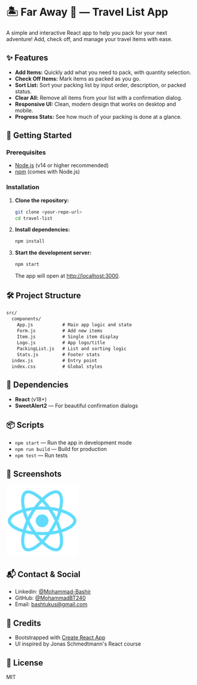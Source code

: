 # 🏝️ Far Away 💼 — Travel List App

A simple and interactive React app to help you pack for your next adventure! Add, check off, and manage your travel items with ease.

## ✨ Features

- **Add Items:** Quickly add what you need to pack, with quantity selection.
- **Check Off Items:** Mark items as packed as you go.
- **Sort List:** Sort your packing list by input order, description, or packed status.
- **Clear All:** Remove all items from your list with a confirmation dialog.
- **Responsive UI:** Clean, modern design that works on desktop and mobile.
- **Progress Stats:** See how much of your packing is done at a glance.

## 🚀 Getting Started

### Prerequisites

- [Node.js](https://nodejs.org/) (v14 or higher recommended)
- [npm](https://www.npmjs.com/) (comes with Node.js)

### Installation

1. **Clone the repository:**

   ```bash
   git clone <your-repo-url>
   cd travel-list
   ```

2. **Install dependencies:**

   ```bash
   npm install
   ```

3. **Start the development server:**
   ```bash
   npm start
   ```
   The app will open at [http://localhost:3000](http://localhost:3000).

## 🛠️ Project Structure

```
src/
  components/
    App.js           # Main app logic and state
    Form.js          # Add new items
    Item.js          # Single item display
    Logo.js          # App logo/title
    PackingList.js   # List and sorting logic
    Stats.js         # Footer stats
  index.js           # Entry point
  index.css          # Global styles
```

## 🧩 Dependencies

- **React** (v18+)
- **SweetAlert2** — For beautiful confirmation dialogs

## 📦 Scripts

- `npm start` — Run the app in development mode
- `npm run build` — Build for production
- `npm test` — Run tests

## 📸 Screenshots

![screenshot](public/logo192.png)

## 📬 Contact & Social

- Linkedin: [@Mohammad-Bashir](https://www.linkedin.com/in/mohammad-bashir-7545a3212/)
- GitHub: [@MohammadBT240](https://github.com/MohammadBT240)
- Email: bashtukus@gmail.com

## 🙌 Credits

- Bootstrapped with [Create React App](https://github.com/facebook/create-react-app)
- UI inspired by Jonas Schmedtmann's React course

## 📄 License

MIT
